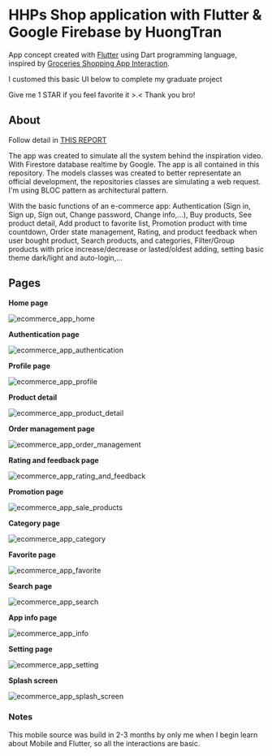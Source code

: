 # HHPs Shop application with Flutter & Google Firebase by HuongTran
App concept created with [Flutter](https://flutter.dev/) using Dart programming language, inspired by [Groceries Shopping App Interaction](https://dribbble.com/shots/6120171-Groceries-Shopping-App-Interaction). 

I customed this basic UI below to complete my graduate project

Give me 1 STAR if you feel favorite it >.< Thank you bro!

## About
Follow detail in [THIS REPORT](https://drive.google.com/drive/folders/1tp5azWJcpFYXIgbG2VhsewA1EbUlL0jR?usp=sharing)

The app was created to simulate all the system behind the inspiration video. With Firestore database realtime by Google. The app is all contained in this repository. The models classes was created to better representate an official development, the repositories classes are simulating a web request. I'm using BLOC pattern as architectural pattern.

With the basic functions of an e-commerce app: Authentication (Sign in, Sign up, Sign out, Change password, Change info,...), Buy products, See product detail, Add product to favorite list, Promotion product with time countdown, Order state management, Rating, and product feedback when user bought product, Search products, and categories, Filter/Group products with price increase/decrease or lasted/oldest adding, setting basic theme dark/light and auto-login,...

## Pages
**Home page**

![ecommerce_app_home](https://user-images.githubusercontent.com/33143698/128989006-10fda2cd-e2e7-4aeb-ae86-5895c94ace99.PNG)

**Authentication page**

![ecommerce_app_authentication](https://user-images.githubusercontent.com/33143698/128989040-db3da64c-723b-4828-a210-42dbd2016acd.PNG)

**Profile page**

![ecommerce_app_profile](https://user-images.githubusercontent.com/33143698/128989068-d69f0a08-ffea-480f-a472-86af4d97677b.PNG)

**Product detail**

![ecommerce_app_product_detail](https://user-images.githubusercontent.com/33143698/128989083-17b1b0f0-5a7d-485a-ae64-62a7447aad9a.PNG)

**Order management page**

![ecommerce_app_order_management](https://user-images.githubusercontent.com/33143698/128989100-e4ae1f91-280c-4abb-b553-16e70e40eb44.PNG)

**Rating and feedback page**

![ecommerce_app_rating_and_feedback](https://user-images.githubusercontent.com/33143698/128989108-70448136-16ef-4444-9391-3113c0794a5f.PNG)

**Promotion page**

![ecommerce_app_sale_products](https://user-images.githubusercontent.com/33143698/128989126-7e595c8b-2c40-4c48-a178-41946149fe71.PNG)

**Category page**

![ecommerce_app_category](https://user-images.githubusercontent.com/33143698/128989147-de40991e-0acf-4391-bf36-725e6a8a43d0.PNG)

**Favorite page**

![ecommerce_app_favorite](https://user-images.githubusercontent.com/33143698/128989160-f909f682-6ab4-49f2-a687-49859e1aacd6.PNG)

**Search page**

![ecommerce_app_search](https://user-images.githubusercontent.com/33143698/128989187-386ec950-407f-4979-ae0a-724ea7cf6669.PNG)

**App info page**

![ecommerce_app_info](https://user-images.githubusercontent.com/33143698/128989214-9e3988de-38bd-4984-b631-643c419b6cef.PNG)

**Setting page**

![ecommerce_app_setting](https://user-images.githubusercontent.com/33143698/128989228-3af87724-b044-4be5-9ea1-2a675993a21b.PNG)

**Splash screen**

![ecommerce_app_splash_screen](https://user-images.githubusercontent.com/33143698/128989236-1cccad65-a028-4fcb-9cb9-c377dbb153c4.PNG)
 
### Notes
This mobile source was build in 2-3 months by only me when I begin learn about Mobile and Flutter, so all the interactions are basic.

